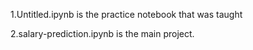 1.Untitled.ipynb is the practice notebook that was taught

2.salary-prediction.ipynb is the main project.
